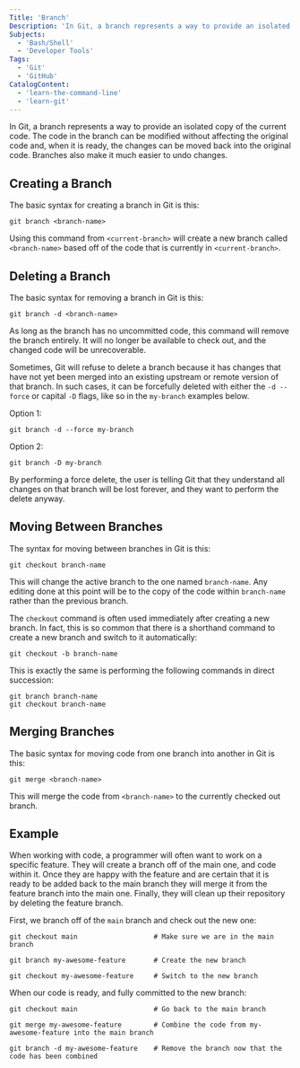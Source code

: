 ```yaml
---
Title: 'Branch'
Description: 'In Git, a branch represents a way to provide an isolated copy of the current code. The code in the branch can be modified without affecting the original code and, when it is ready, the changes can be moved back into the original code. Branches also make it much easier to undo changes.  The basic syntax for creating a branch in Git is this: shell git branch   Using this command from  will create a new branch called  based off of the code that is currently in .'
Subjects:
  - 'Bash/Shell'
  - 'Developer Tools'
Tags:
  - 'Git'
  - 'GitHub'
CatalogContent:
  - 'learn-the-command-line'
  - 'learn-git'
---
```


In Git, a branch represents a way to provide an isolated copy of the current code. The code in the branch can be modified without affecting the original code and, when it is ready, the changes can be moved back into the original code. Branches also make it much easier to undo changes.

<!-- IMAGE: Standard Git branching with main branch, splitting into two, merging at the end. -->

## Creating a Branch

The basic syntax for creating a branch in Git is this:

```shell
git branch <branch-name>
```

Using this command from `<current-branch>` will create a new branch called `<branch-name>` based off of the code that is currently in `<current-branch>`.

## Deleting a Branch

The basic syntax for removing a branch in Git is this:

```shell
git branch -d <branch-name>
```

As long as the branch has no uncommitted code, this command will remove the branch entirely. It will no longer be available to check out, and the changed code will be unrecoverable.

Sometimes, Git will refuse to delete a branch because it has changes that have not yet been merged into an existing upstream or remote version of that branch. In such cases, it can be forcefully deleted with either the `-d --force` or capital `-D` flags, like so in the `my-branch` examples below.

Option 1:

```shell
git branch -d --force my-branch
```

Option 2:

```shell
git branch -D my-branch
```

By performing a force delete, the user is telling Git that they understand all changes on that branch will be lost forever, and they want to perform the delete anyway.

## Moving Between Branches

The syntax for moving between branches in Git is this:

```shell
git checkout branch-name
```

This will change the active branch to the one named `branch-name`. Any editing done at this point will be to the copy of the code within `branch-name` rather than the previous branch.

The `checkout` command is often used immediately after creating a new branch. In fact, this is so common that there is a shorthand command to create a new branch and switch to it automatically:

```shell
git checkout -b branch-name
```

This is exactly the same is performing the following commands in direct succession:

```shell
git branch branch-name
git checkout branch-name
```

## Merging Branches

The basic syntax for moving code from one branch into another in Git is this:

```shell
git merge <branch-name>
```

This will merge the code from `<branch-name>` to the currently checked out branch.

## Example

When working with code, a programmer will often want to work on a specific feature. They will create a branch off of the main one, and code within it. Once they are happy with the feature and are certain that it is ready to be added back to the main branch they will merge it from the feature branch into the main one. Finally, they will clean up their repository by deleting the feature branch.

First, we branch off of the `main` branch and check out the new one:

```shell
git checkout main                   # Make sure we are in the main branch

git branch my-awesome-feature       # Create the new branch

git checkout my-awesome-feature     # Switch to the new branch
```

When our code is ready, and fully committed to the new branch:

```shell
git checkout main                   # Go back to the main branch

git merge my-awesome-feature        # Combine the code from my-awesome-feature into the main branch

git branch -d my-awesome-feature    # Remove the branch now that the code has been combined
```
